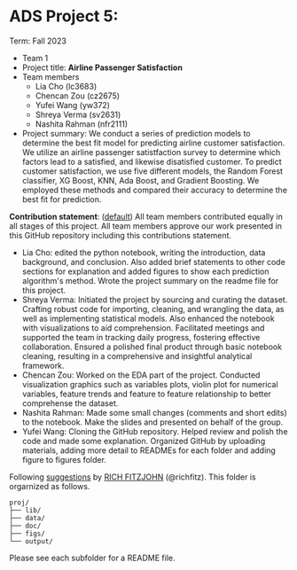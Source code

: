 # ADS Project 5: 

Term: Fall 2023

+ Team 1
+ Project title: **Airline Passenger Satisfaction**
+ Team members
	+ Lia Cho (lc3683)
	+ Chencan Zou (cz2675)
	+ Yufei Wang (yw372)
	+ Shreya Verma (sv2631)
	+ Nashita Rahman (nfr2111)
+ Project summary: We conduct a series of prediction models to determine the best fit model for predicting airline customer satisfaction. We utilize an airline passenger satistfaction survey to determine which factors lead to a satisfied, and likewise disatisfied customer. To predict customer satisfaction, we use five different models, the Random Forest classifier, XG Boost, KNN, Ada Boost, and Gradient Boosting. We employed these methods and compared their accuracy to determine the best fit for prediction. 
	
**Contribution statement**: ([default](doc/a_note_on_contributions.md)) All team members contributed equally in all stages of this project. All team members approve our work presented in this GitHub repository including this contributions statement. 

+ Lia Cho: edited the python notebook, writing the introduction, data background, and conclusion. Also added brief statements to other code sections for explanation and added figures to show each prediction algorithm's method. Wrote the project summary on the readme file for this project.
+ Shreya Verma: Initiated the project by sourcing and curating the dataset. Crafting robust code for importing, cleaning, and wrangling the data, as well as implementing statistical models. Also enhanced the notebook with visualizations to aid comprehension. Facilitated meetings and supported the team in tracking daily progress, fostering effective collaboration. Ensured a polished final product through basic notebook cleaning, resulting in a comprehensive and insightful analytical framework.
+ Chencan Zou: Worked on the EDA part of the project. Conducted visualization graphics such as variables plots, violin plot for numerical variables, feature trends and feature to feature relationship to better comprehense the dataset.
+ Nashita Rahman: Made some small changes (comments and short edits) to the notebook. Make the slides and presented on behalf of the group.
+ Yufei Wang: Cloning the GitHub repository. Helped review and polish the code and made some explanation. Organized GitHub by uploading materials, adding more detail to READMEs for each folder and adding figure to figures folder.

Following [suggestions](http://nicercode.github.io/blog/2013-04-05-projects/) by [RICH FITZJOHN](http://nicercode.github.io/about/#Team) (@richfitz). This folder is orgarnized as follows.

```
proj/
├── lib/
├── data/
├── doc/
├── figs/
└── output/
```

Please see each subfolder for a README file.

